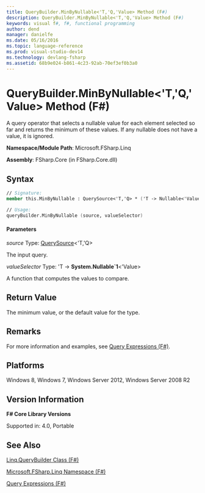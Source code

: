 ```yaml
---
title: QueryBuilder.MinByNullable<'T,'Q,'Value> Method (F#)
description: QueryBuilder.MinByNullable<'T,'Q,'Value> Method (F#)
keywords: visual f#, f#, functional programming
author: dend
manager: danielfe
ms.date: 05/16/2016
ms.topic: language-reference
ms.prod: visual-studio-dev14
ms.technology: devlang-fsharp
ms.assetid: 68b9e024-b861-4c23-92ab-70ef3ef0b3a0
---
```


# QueryBuilder.MinByNullable<'T,'Q,'Value> Method (F#)

A query operator that selects a nullable value for each element selected so far and returns the minimum of these values. If any nullable does not have a value, it is ignored.

**Namespace/Module Path**: Microsoft.FSharp.Linq

**Assembly**: FSharp.Core (in FSharp.Core.dll)


## Syntax

```fsharp
// Signature:
member this.MinByNullable : QuerySource<'T,'Q> * ('T -> Nullable<'Value>) -> Nullable<'Value> when 'Value : (IComparable) and 'Value : (new : unit ->  'Value) and 'Value : struct and 'Value :> ValueType

// Usage:
queryBuilder.MinByNullable (source, valueSelector)
```

#### Parameters
*source*
Type: [QuerySource](https://msdn.microsoft.com/library/873589c1-c5dc-47d9-8abf-fee7258dfb00)&lt;'T,'Q&gt;


The input query.


*valueSelector*
Type: 'T -&gt;
**System.Nullable&#96;1**&lt;'Value&gt;


A function that computes the values to compare.

## Return Value
The minimum value, or the default value for the type.

## Remarks
For more information and examples, see [Query Expressions (F#)](https://msdn.microsoft.com/library/ff72235c-3ad8-4215-8679-2754484823db).

## Platforms
Windows 8, Windows 7, Windows Server 2012, Windows Server 2008 R2

## Version Information
**F# Core Library Versions**

Supported in: 4.0, Portable

## See Also
[Linq.QueryBuilder Class &#40;F&#35;&#41;](Linq.QueryBuilder-Class-%5BFSharp%5D.md)

[Microsoft.FSharp.Linq Namespace &#40;F&#35;&#41;](Microsoft.FSharp.Linq-Namespace-%5BFSharp%5D.md)

[Query Expressions (F#)](https://msdn.microsoft.com/library/ff72235c-3ad8-4215-8679-2754484823db)

